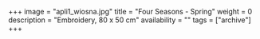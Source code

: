 +++
image = "apli1_wiosna.jpg"
title = "Four Seasons - Spring"
weight = 0
description = "Embroidery, 80 x 50 cm"
availability = ""
tags = ["archive"]
+++
